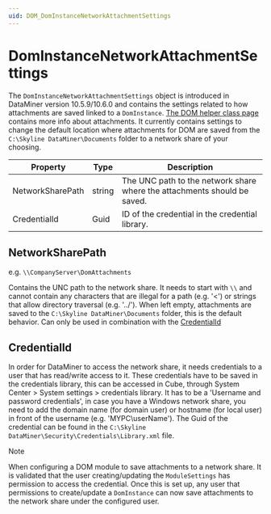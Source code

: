 ```yaml
---
uid: DOM_DomInstanceNetworkAttachmentSettings
---
```


# DomInstanceNetworkAttachmentSettings

The `DomInstanceNetworkAttachmentSettings` object is introduced in DataMiner version 10.5.9/10.6.0<!--RN43114--> and contains the settings related to how attachments are saved linked to a `DomInstance`. [The DOM helper class page](xref:DomHelper_class#attachments) contains more info about attachments. It currently contains settings to change the default location where attachments for DOM are saved from the `C:\Skyline DataMiner\Documents` folder to a network share of your choosing.

|Property |Type   |Description |
|---------|-------|------------|
| NetworkSharePath | string | The UNC path to the network share where the attachments should be saved. |
| CredentialId | Guid | ID of the credential in the credential library. |

## NetworkSharePath

e.g. `\\CompanyServer\DomAttachments`

Contains the UNC path to the network share. It needs to start with `\\` and cannot contain any characters that are illegal for a path (e.g. '<') or strings that allow directory traversal (e.g. '../'). When left empty, attachments are saved to the `C:\Skyline DataMiner\Documents` folder, this is the default behavior. Can only be used in combination with the [CredentialId](#credentialid)

## CredentialId

In order for DataMiner to access the network share, it needs credentials to a user that has read/write access to it. These credentials have to be saved in the credentials library, this can be accessed in Cube, through System Center > System settings > credentials library. It has to be a 'Username and password credentials', in case you have a Windows network share, you need to add the domain name (for domain user) or hostname (for local user) in front of the username (e.g. 'MYPC\userName'). The Guid of the credential can be found in the `C:\Skyline DataMiner\Security\Credentials\Library.xml` file.

>[!NOTE]
> When configuring a DOM module to save attachments to a network share. It is validated that the user creating/updating the `ModuleSettings` has permission to access the credential. Once this is set up, any user that permissions to create/update a `DomInstance` can now save attachments to the network share under the configured user.
